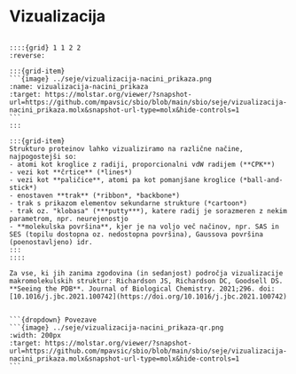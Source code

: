 # Vizualizacija

````{card} Načini prikaza proteinskih struktur

::::{grid} 1 1 2 2
:reverse:

:::{grid-item}
```{image} ../seje/vizualizacija-nacini_prikaza.png
:name: vizualizacija-nacini_prikaza
:target: https://molstar.org/viewer/?snapshot-url=https://github.com/mpavsic/sbio/blob/main/sbio/seje/vizualizacija-nacini_prikaza.molx&snapshot-url-type=molx&hide-controls=1
```
:::

:::{grid-item}
Strukturo proteinov lahko vizualiziramo na različne načine, najpogostejši so:
- atomi kot kroglice z radiji, proporcionalni vdW radijem (**CPK**)
- vezi kot **črtice** (*lines*)
- vezi kot **paličice**, atomi pa kot pomanjšane kroglice (*ball-and-stick*)
- enostaven **trak** (*ribbon*, *backbone*)
- trak s prikazom elementov sekundarne strukture (*cartoon*)
- trak oz. "klobasa" (***putty***), katere radij je sorazmeren z nekim parametrom, npr. neurejenostjo
- **molekulska površina**, kjer je na voljo več načinov, npr. SAS in SES (topilu dostopna oz. nedostopna površina), Gaussova površina (poenostavljeno) idr.
:::
::::

Za vse, ki jih zanima zgodovina (in sedanjost) področja vizualizacije makromolekulskih struktur: Richardson JS, Richardson DC, Goodsell DS. **Seeing the PDB**. Journal of Biological Chemistry. 2021;296. doi:[10.1016/j.jbc.2021.100742](https://doi.org/10.1016/j.jbc.2021.100742)


```{dropdown} Povezave
```{image} ../seje/vizualizacija-nacini_prikaza-qr.png
:width: 200px
:target: https://molstar.org/viewer/?snapshot-url=https://github.com/mpavsic/sbio/blob/main/sbio/seje/vizualizacija-nacini_prikaza.molx&snapshot-url-type=molx&hide-controls=1
```
````